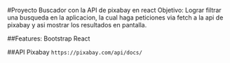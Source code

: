 #Proyecto Buscador con la API de pixabay en react
Objetivo: Lograr filtrar una busqueda en la aplicacion, la cual haga peticiones via fetch a la api de pixabay y asi mostrar los resultados en pantalla.


##Features:
Bootstrap
React

##API Pixabay
`https://pixabay.com/api/docs/`